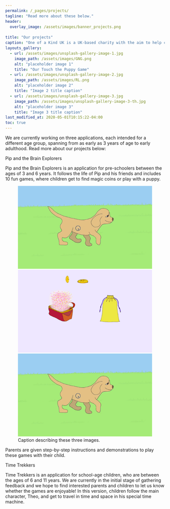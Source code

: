```yaml
---
permalink: /_pages/projects/
tagline: "Read more about these below."
header:
  overlay_image: /assets/images/banner_projects.png

title: "Our projects"
caption: "One of a Kind UK is a UK-based charity with the aim to help children and young people to reach their potential. We combine approaches from developmental psychology and neuroscience to identify and foster strengths and talents and develop targeted support for difficulties."
layouts_gallery:
  - url: /assets/images/unsplash-gallery-image-1.jpg
    image_path: /assets/images/GNG.png
    alt: "placeholder image 1"
    title: "Our Touch the Puppy Game"
  - url: /assets/images/unsplash-gallery-image-2.jpg
    image_path: /assets/images/RL.png
    alt: "placeholder image 2"
    title: "Image 2 title caption"
  - url: /assets/images/unsplash-gallery-image-3.jpg
    image_path: /assets/images/unsplash-gallery-image-3-th.jpg
    alt: "placeholder image 3"
    title: "Image 3 title caption"
last_modified_at: 2020-05-01T10:15:22-04:00
toc: true
---
```


We are currently working on three applications, each intended for a different age group, spanning from as early as 3 years of age to early adulthood. Read more about our projects below:

Pip and the Brain Explorers

Pip and the Brain Explorers is an application for pre-schoolers between the ages of 3 and 6 years. It follows the life of Pip and his friends and includes 10 fun games, where children get to find magic coins or play with a puppy.

<figure class="third">
	<img src="/assets/images/GNG.png">
	<img src="/assets/images/RL.png">
	<img src="/assets/images/GNG.png">
	<figcaption>Caption describing these three images.</figcaption>
</figure>

Parents are given step-by-step instructions and demonstrations to play these games with their child. 


Time Trekkers

Time Trekkers is an application for school-age children, who are between the ages of 6 and 11 years. We are currently in the initial stage of gathering feedback and we hope to find interested parents and children to let us know whether the games are enjoyable! In this version, children follow the main character, Theo, and get to travel in time and space in his special time machine.
